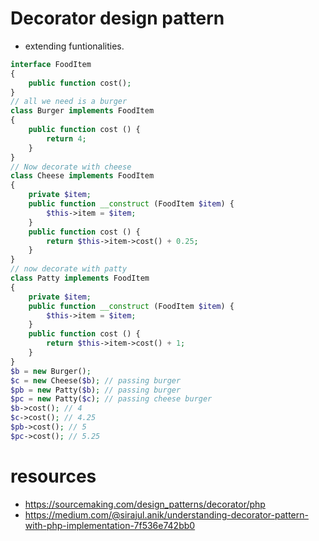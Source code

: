 # Decorator design pattern

* extending funtionalities.

```php
interface FoodItem
{
    public function cost();
}
// all we need is a burger
class Burger implements FoodItem
{
    public function cost () {
        return 4;
    }
}
// Now decorate with cheese
class Cheese implements FoodItem
{
    private $item;
    public function __construct (FoodItem $item) {
        $this->item = $item;
    }
    public function cost () {
        return $this->item->cost() + 0.25;
    }
}
// now decorate with patty
class Patty implements FoodItem
{
    private $item;
    public function __construct (FoodItem $item) {
        $this->item = $item;
    }
    public function cost () {
        return $this->item->cost() + 1;
    }
}
$b = new Burger();
$c = new Cheese($b); // passing burger
$pb = new Patty($b); // passing burger
$pc = new Patty($c); // passing cheese burger
$b->cost(); // 4
$c->cost(); // 4.25
$pb->cost(); // 5
$pc->cost(); // 5.25
```

# resources

* https://sourcemaking.com/design_patterns/decorator/php
* https://medium.com/@sirajul.anik/understanding-decorator-pattern-with-php-implementation-7f536e742bb0
